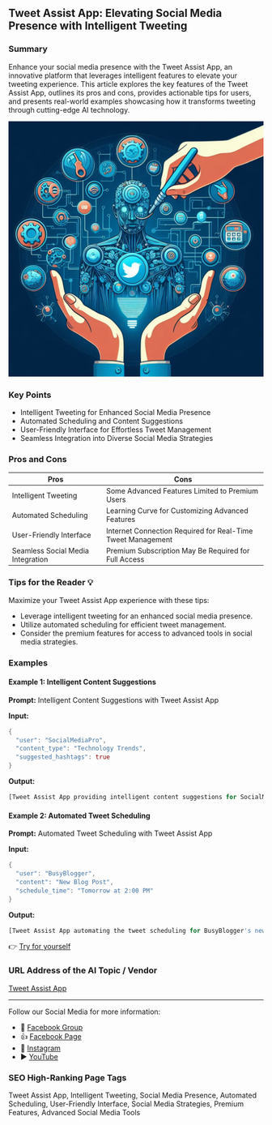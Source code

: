 ## Tweet Assist App: Elevating Social Media Presence with Intelligent Tweeting

### Summary
Enhance your social media presence with the Tweet Assist App, an innovative platform that leverages intelligent features to elevate your tweeting experience. This article explores the key features of the Tweet Assist App, outlines its pros and cons, provides actionable tips for users, and presents real-world examples showcasing how it transforms tweeting through cutting-edge AI technology.

<img src="./tweetassistapp.webp" alt="Tweet Assist App Image"/>

### Key Points
- Intelligent Tweeting for Enhanced Social Media Presence
- Automated Scheduling and Content Suggestions
- User-Friendly Interface for Effortless Tweet Management
- Seamless Integration into Diverse Social Media Strategies

### Pros and Cons

| Pros                             | Cons                                               |
| -------------------------------- | -------------------------------------------------- |
| Intelligent Tweeting              | Some Advanced Features Limited to Premium Users   |
| Automated Scheduling              | Learning Curve for Customizing Advanced Features |
| User-Friendly Interface           | Internet Connection Required for Real-Time Tweet Management |
| Seamless Social Media Integration | Premium Subscription May Be Required for Full Access|

### Tips for the Reader 💡
Maximize your Tweet Assist App experience with these tips:
- Leverage intelligent tweeting for an enhanced social media presence.
- Utilize automated scheduling for efficient tweet management.
- Consider the premium features for access to advanced tools in social media strategies.

### Examples

#### Example 1: Intelligent Content Suggestions
**Prompt:** Intelligent Content Suggestions with Tweet Assist App

**Input:**
```dart
{
  "user": "SocialMediaPro",
  "content_type": "Technology Trends",
  "suggested_hashtags": true
}
```

**Output:**
```dart
[Tweet Assist App providing intelligent content suggestions for SocialMediaPro, focusing on current Technology Trends and suggesting relevant hashtags for increased visibility]
```

#### Example 2: Automated Tweet Scheduling
**Prompt:** Automated Tweet Scheduling with Tweet Assist App

**Input:**
```dart
{
  "user": "BusyBlogger",
  "content": "New Blog Post",
  "schedule_time": "Tomorrow at 2:00 PM"
}
```

**Output:**
```dart
[Tweet Assist App automating the tweet scheduling for BusyBlogger's new blog post, ensuring it goes live tomorrow at 2:00 PM as per the user's preference]
```

👉 <a href="https://tweetassist.ai/" target="_blank">Try for yourself</a>

### URL Address of the AI Topic / Vendor
<a href="https://tweetassist.ai/" target="_blank">Tweet Assist App</a>

---

Follow our Social Media for more information:

- 📘 <a href="https://www.facebook.com/groups/trionxai" target="_blank">Facebook Group</a>
- 👍 <a href="https://www.facebook.com/ai.trionxai" target="_blank">Facebook Page</a>
- 📸 <a href="https://www.instagram.com/trionxai/" target="_blank">Instagram</a>
- ▶️ <a href="https://www.youtube.com/@robotdocs/" target="_blank">YouTube</a>

### SEO High-Ranking Page Tags
Tweet Assist App, Intelligent Tweeting, Social Media Presence, Automated Scheduling, User-Friendly Interface, Social Media Strategies, Premium Features, Advanced Social Media Tools